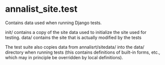 # annalist_site.test

Contains data used when running Django tests.

init/ contains a copy of the site data used to initialize the site used for testing.
data/ contains the site that is actually modified by the tests

The test suite also copies data from annalisrt/sitedata/ into the data/ directory 
when running tests (this contains definitions of built-in forms, etc., which may 
in principle be overridden by local definitions).

